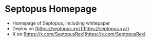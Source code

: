 # Septopus Homepage

* Homepage of Septopus, including whitepaper
* Deploy on [https://septopus.xyz](https://septopus.xyz)
* X on [https://x.com/SeptopusRex](https://x.com/SeptopusRex)
